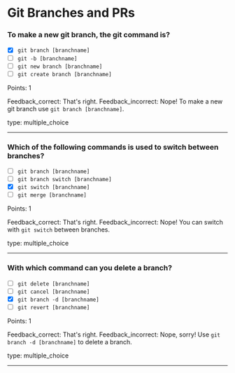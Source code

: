 # Git Branches and PRs

### To make a new git branch, the git command is?

- [x] `git branch [branchname]`
- [ ] `git -b [branchname]`
- [ ] `git new branch [branchname]`
- [ ] `git create branch [branchname]`

Points: 1

Feedback_correct: That's right. Feedback_incorrect: Nope! To make a new git branch use
`git branch [branchname]`.

type: multiple_choice

---

### Which of the following commands is used to switch between branches?

- [ ] `git branch [branchname]`
- [ ] `git branch switch [branchname]`
- [x] `git switch [branchname]`
- [ ] `git merge [branchname]`

Points: 1

Feedback_correct: That's right. Feedback_incorrect: Nope! You can switch with `git switch` between
branches.

type: multiple_choice

---

### With which command can you delete a branch?

- [ ] `git delete [branchname]`
- [ ] `git cancel [branchname]`
- [x] `git branch -d [branchname]`
- [ ] `git revert [branchname]`

Points: 1

Feedback_correct: That's right. Feedback_incorrect: Nope, sorry! Use `git branch -d [branchname]` to
delete a branch.

type: multiple_choice

---

